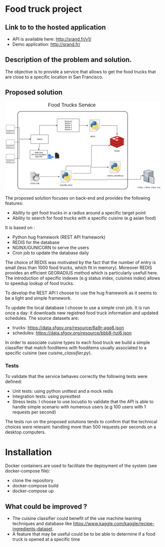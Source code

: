 # Food truck project

## Link to to the hosted application

 - API is available here: http://srand.fr/v1/
 - Demo application: http://srand.fr/

## Description of the problem and solution.

The objective is to provide a service that allows to get the food trucks that are close to a specific location in San Francisco.

## Proposed solution

![architecture.png](./doc/architecture.png "")


The proposed solution focuses on back-end and provides the following features:
  - Ability to get food trucks in a radius around a specific target point
  - Ability to search for food trucks with a specific cuisine (e.g asian food)

It is based on :
  - Python hug framework (REST API framework)
  - REDIS for the database
  - NGINX/GUNICORN to serve the users
  - Cron job to update the database daily


The choice of REDIS was motivated by the fact that the number of entry is small (less than 1000 food trucks, which fit in memory). Moreover
REDIS provides an efficient GEORADIUS method which is particularly usefull here.
The introduction of specific indexes (e.g status index, cuisines index) allows to speedup lookup of food trucks.

To develop the REST API I choose to use the hug framework as it seems to be a light and simple framework.

To update the local database I choose to use a simple cron job. It is run once a day: it downloads new registred food truck information and updated schedules. The source datasets are:
  - trucks: https://data.sfgov.org/resource/6a9r-agq8.json
  - schedules: https://data.sfgov.org/resource/bbb8-hzi6.json

In order to associate cuisine types to each food truck we build a simple classifier that match fooditems with fooditems usually associated to a specific cuisine (see *cuisine_classifier.py*).

### Tests

To validate that the service behaves correctly the following tests were defined:
  - Unit tests: using python unittest and a mock redis
  - Integration tests: using pyresttest
  - Stress tests: I choose to use locustio to validate that the API is able to handle simple scenario with numerous users (e.g 100 users with 1 requests per second)

The tests run on the proposed solutions tends to confirm that the technical choices were relevant: handling more
than 500 requests per seconds on a desktop computers.

# Installation

Docker containers are used to facilitate the deployment of the system (see docker-compose file):
  - clone the repository
  - docker-compose build
  - docker-compose up

## What could be improved ?

  - The cuisine classifier could benefit of the use machine learning techniques and database like https://www.kaggle.com/kaggle/recipe-ingredients-dataset.
  - A feature that may be useful could be to be able to determine if a food truck is opened at a specific time


